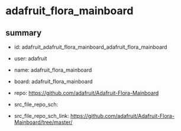 # adafruit_flora_mainboard
 
## summary 
* id: adafruit_adafruit_flora_mainboard_adafruit_flora_mainboard
* user: adafruit
* name: adafruit_flora_mainboard
* board: adafruit_flora_mainboard
* repo: https://github.com/adafruit/Adafruit-Flora-Mainboard



* src_file_repo_sch: 
* src_file_repo_sch_link: https://github.com/adafruit/Adafruit-Flora-Mainboard/tree/master/






